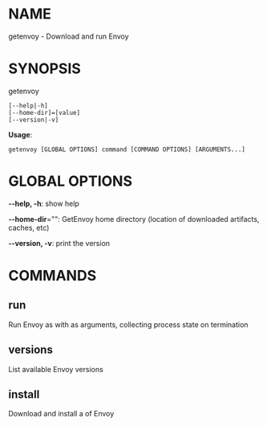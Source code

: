 # NAME

getenvoy - Download and run Envoy

# SYNOPSIS

getenvoy

```
[--help|-h]
[--home-dir]=[value]
[--version|-v]
```

**Usage**:

```
getenvoy [GLOBAL OPTIONS] command [COMMAND OPTIONS] [ARGUMENTS...]
```

# GLOBAL OPTIONS

**--help, -h**: show help

**--home-dir**="": GetEnvoy home directory (location of downloaded artifacts, caches, etc)

**--version, -v**: print the version


# COMMANDS

## run

Run Envoy as <version> with <args> as arguments, collecting process state on termination

## versions

List available Envoy versions

## install

Download and install a <version> of Envoy

